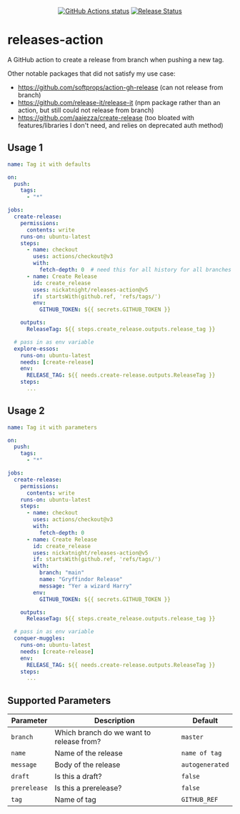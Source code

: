 <p align="center">
  <a href="https://github.com/nickatnight/releases-action/actions"><img alt="GitHub Actions status" src="https://github.com/nickatnight/releases-action/actions/workflows/main.yml/badge.svg"></a>
  <a href="https://github.com/nickatnight/releases-action/releases"><img alt="Release Status" src="https://img.shields.io/github/v/release/nickatnight/releases-action"></a>
</p>


# releases-action
A GitHub action to create a release from branch when pushing a new tag.

Other notable packages that did not satisfy my use case:
* https://github.com/softprops/action-gh-release (can not release from branch)
* https://github.com/release-it/release-it (npm package rather than an action, but still could not release from branch)
* https://github.com/aaiezza/create-release (too bloated with features/libraries I don't need, and relies on deprecated auth method)

## Usage 1
```yaml
name: Tag it with defaults

on:
  push:
    tags:
      - "*"

jobs:
  create-release:
    permissions:
      contents: write
    runs-on: ubuntu-latest
    steps:
      - name: checkout
        uses: actions/checkout@v3
        with:
          fetch-depth: 0  # need this for all history for all branches and tags
      - name: Create Release
        id: create_release
        uses: nickatnight/releases-action@v5
        if: startsWith(github.ref, 'refs/tags/')
        env:
          GITHUB_TOKEN: ${{ secrets.GITHUB_TOKEN }}

    outputs:
      ReleaseTag: ${{ steps.create_release.outputs.release_tag }}

  # pass in as env variable
  explore-essos:
    runs-on: ubuntu-latest
    needs: [create-release]
    env:
      RELEASE_TAG: ${{ needs.create-release.outputs.ReleaseTag }}
    steps:
      ...

```
## Usage 2
```yaml
name: Tag it with parameters

on:
  push:
    tags:
      - "*"

jobs:
  create-release:
    permissions:
      contents: write
    runs-on: ubuntu-latest
    steps:
      - name: checkout
        uses: actions/checkout@v3
        with:
          fetch-depth: 0
      - name: Create Release
        id: create_release
        uses: nickatnight/releases-action@v5
        if: startsWith(github.ref, 'refs/tags/')
        with:
          branch: "main"
          name: "Gryffindor Release"
          message: "Yer a wizard Harry"
        env:
          GITHUB_TOKEN: ${{ secrets.GITHUB_TOKEN }}

    outputs:
      ReleaseTag: ${{ steps.create_release.outputs.release_tag }}

  # pass in as env variable
  conquer-muggles:
    runs-on: ubuntu-latest
    needs: [create-release]
    env:
      RELEASE_TAG: ${{ needs.create-release.outputs.ReleaseTag }}
    steps:
      ...

```

## Supported Parameters

| Parameter               | Description                                                | Default       |
| ----------------------- | ---------------------------------------------------------- | ------------- |
| `branch`                | Which branch do we want to release from?                   |    `master`   |
| `name`                  | Name of the release                                        | `name of tag` |
| `message`               | Body of the release                                        |`autogenerated`|
| `draft`                 | Is this a draft?                                           |    `false`    |
| `prerelease`            | Is this a prerelease?                                      |    `false`    |
| `tag`                   | Name of tag                                                |  `GITHUB_REF` |
